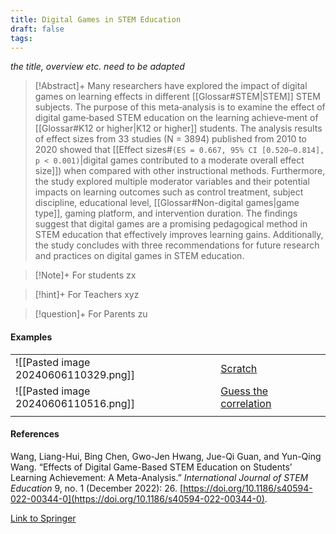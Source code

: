 ```yaml
---
title: Digital Games in STEM Education
draft: false
tags:
---
```


 

*the title, overview etc. need to be adapted*


> [!Abstract]+
>Many researchers have explored the impact of digital games on learning effects in different [[Glossar#STEM|STEM]] STEM subjects. The purpose of this meta‑analysis is to examine the effect of digital game‑based STEM education on the learning achieve‑ment of [[Glossar#K12 or higher|K12 or higher]] students. The analysis results of effect sizes from 33 studies (N = 3894) published from 2010 to 2020 showed that [[Effect sizes#`(ES = 0.667, 95% CI [0.520–0.814], p < 0.001)`|digital games contributed to a moderate overall effect size]]) when compared with other instructional methods. Furthermore, the study explored multiple moderator variables and their potential impacts on learning outcomes such as control treatment, subject discipline, educational level, [[Glossar#Non-digital games|game type]], gaming platform, and intervention duration. The findings suggest that digital games are a promising pedagogical method in STEM education that effectively improves learning gains. Additionally, the study concludes with three recommendations for future research and practices on digital games in STEM education.



> [!Note]+ For students
> zx

> [!hint]+ For Teachers
> xyz

> [!question]+ For Parents
> zu


#### Examples

|                                      |                                                              |
| ------------------------------------ | ------------------------------------------------------------ |
| ![[Pasted image 20240606110329.png]] | [Scratch](https://scratch.mit.edu)                           |
| ![[Pasted image 20240606110516.png]] | [Guess the correlation](https://www.guessthecorrelation.com) |
|                                      |                                                              |
 
#### References

Wang, Liang-Hui, Bing Chen, Gwo-Jen Hwang, Jue-Qi Guan, and Yun-Qing Wang. “Effects of Digital Game-Based STEM Education on Students’ Learning Achievement: A Meta-Analysis.” _International Journal of STEM Education_ 9, no. 1 (December 2022): 26. [https://doi.org/10.1186/s40594-022-00344-0](https://doi.org/10.1186/s40594-022-00344-0).

[Link to Springer](https://stemeducationjournal.springeropen.com/articles/10.1186/s40594-022-00344-0)